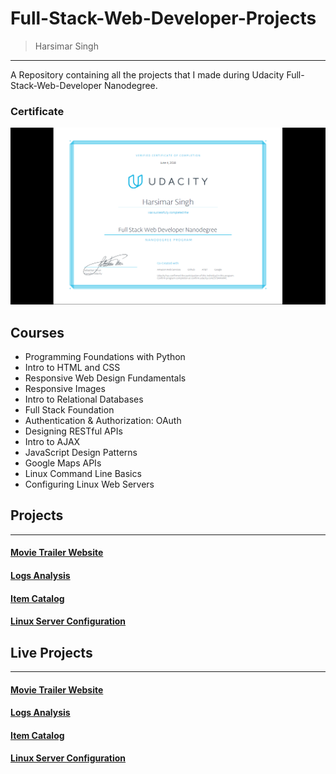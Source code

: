 # Full-Stack-Web-Developer-Projects

> Harsimar Singh


-----------------------------------------------------------

A Repository containing all the projects that I made during Udacity Full-Stack-Web-Developer Nanodegree.

### Certificate

![Full-Stack-Certificate](/Full-Stack-Certificate.png)


## Courses

* Programming Foundations with Python
* Intro to HTML and CSS
* Responsive Web Design Fundamentals
* Responsive Images
* Intro to Relational Databases
* Full Stack Foundation
* Authentication & Authorization: OAuth
* Designing RESTful APIs
* Intro to AJAX
* JavaScript Design Patterns
* Google Maps APIs
* Linux Command Line Basics
* Configuring Linux Web Servers


## Projects 
__________________________________________________________________________________________

#### [Movie Trailer Website](https://github.com/harsimarsingh8/movie-trailer-website)
#### [Logs Analysis](https://github.com/harsimarsingh8/Log_Analysis)
#### [Item Catalog](https://github.com/harsimarsingh8/item-catalog)
#### [Linux Server Configuration](https://github.com/harsimarsingh8/Linux_server_configuration)



## Live Projects
____________________________________________________________________________________________

#### [Movie Trailer Website](https://harsimarsingh8.github.io/movie-trailer-website/fresh_tomatoes.html)
#### [Logs Analysis](https://harsimarsingh8.github.io/Log_Analysis/result_output.txt)
#### [Item Catalog](13.232.77.118)
#### [Linux Server Configuration](13.232.77.118)